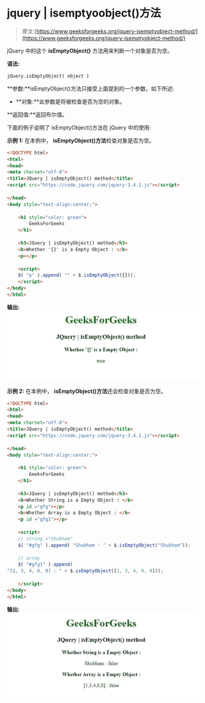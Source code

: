 # jquery | isemptyoobject()方法

> 原文:[https://www.geeksforgeeks.org/jquery-isemptyobject-method/](https://www.geeksforgeeks.org/jquery-isemptyobject-method/)

jQuery 中的这个 **isEmptyObject()** 方法用来判断一个对象是否为空。

**语法:**

```html
jQuery.isEmptyObject( object )

```

**参数:**isEmptyObject()方法只接受上面提到的一个参数，如下所述:

*   **对象:**此参数是将被检查是否为空的对象。

**返回值:**返回布尔值。

下面的例子说明了 isEmptyObject()方法在 jQuery 中的使用:

**示例 1:** 在本例中， **isEmptyObject()方法**检查对象是否为空。

```html
<!DOCTYPE html>
<html>
<head>
<meta charset="utf-8">
<title>JQuery | isEmptyObject() method</title> 
<script src="https://code.jquery.com/jquery-3.4.1.js"></script>

</head>
<body style="text-align:center;"> 

    <h1 style="color: green"> 
        GeeksForGeeks 
    </h1> 

    <h3>JQuery | isEmptyObject() method</h3>
    <b>Whether '{}' is a Empty Object : </b>
    <p></p>

    <script>
    $( "p" ).append( "" + $.isEmptyObject({}));
    </script>
</body>
</html>                                                                        
```

**输出:**
![](img/8ca77b34ca48fd3129111311f84d24d0.png)

**示例 2:** 在本例中， **isEmptyObject()方法**还会检查对象是否为空。

```html
<!DOCTYPE html>
<html>
<head>
<meta charset="utf-8">
<title>JQuery | isEmptyObject() method</title> 
<script src="https://code.jquery.com/jquery-3.4.1.js"></script>

</head>
<body style="text-align:center;"> 

    <h1 style="color: green"> 
        GeeksForGeeks 
    </h1> 

    <h3>JQuery | isEmptyObject() method</h3>
    <b>Whether String is a Empty Object : </b>
    <p id ="gfg"></p>
    <b>Whether Array is a Empty Object : </b>
    <p id ="gfg1"></p>

    <script>
    // string ="Shubham"
    $( "#gfg" ).append( "Shubham : " + $.isEmptyObject("Shubham"));

    // array
    $( "#gfg1" ).append( 
"[1, 3, 4, 6, 8] : " + $.isEmptyObject([1, 3, 4, 6, 8]));

    </script>
</body>
</html>                                                                                                                    
```

**输出:**
![](img/d0d09bcefde35bd370ecfd416b8783c3.png)